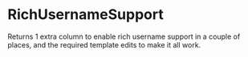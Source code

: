# RichUsernameSupport

Returns 1 extra column to enable rich username support in a couple of places, and the required template edits to make it all work.
